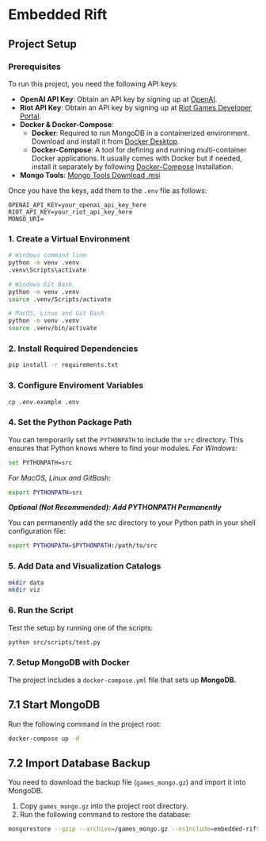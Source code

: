 # Embedded Rift

## Project Setup

### Prerequisites

To run this project, you need the following API keys:
- **OpenAI API Key**: Obtain an API key by signing up at [OpenAI](https://platform.openai.com/).
- **Riot API Key**: Obtain an API key by signing up at [Riot Games Developer Portal](https://developer.riotgames.com/).
- **Docker & Docker-Compose**: 
  - **Docker**: Required to run MongoDB in a containerized environment. Download and install it from [Docker Desktop](https://www.docker.com/products/docker-desktop/).
  - **Docker-Compose**: A tool for defining and running multi-container Docker applications. It usually comes with Docker but if needed, install it separately by following [Docker-Compose](https://docs.docker.com/compose/install/) Installation.
- **Mongo Tools**: [Mongo Tools Download .msi](https://fastdl.mongodb.org/tools/db/mongodb-database-tools-windows-x86_64-100.11.0.msi)

Once you have the keys, add them to the `.env` file as follows:
```env
OPENAI_API_KEY=your_openai_api_key_here
RIOT_API_KEY=your_riot_api_key_here
MONGO_URI=
```

### 1. Create a Virtual Environment
```bash
# Windows command line
python -m venv .venv
.venv\Scripts\activate

# Windows Git Bash
python -m venv .venv
source .venv/Scripts/activate

# MacOS, Linux and Git Bash
python -m venv .venv
source .venv/bin/activate
```

### 2. Install Required Dependencies
```bash
pip install -r requirements.txt
```

### 3. Configure Enviroment Variables
```bash
cp .env.example .env
```

### 4. Set the Python Package Path
You can temporarily set the `PYTHONPATH` to include the `src` directory. This ensures that Python knows where to find your modules.
*For Windows:*
```bash
set PYTHONPATH=src
```
*For MacOS, Linux and GitBash:*
```bash
export PYTHONPATH=src
```
***Optional (Not Recommended): Add PYTHONPATH Permanently***

You can permanently add the src directory to your Python path in your shell configuration file:
```bash
export PYTHONPATH=$PYTHONPATH:/path/to/src
```

### 5. Add Data and Visualization Catalogs
```bash
mkdir data
mkdir viz
```

### 6. Run the Script
Test the setup by running one of the scripts:
```bash
python src/scripts/test.py
```

### 7. Setup MongoDB with Docker
The project includes a `docker-compose.yml` file that sets up **MongoDB.**

## 7.1 Start MongoDB
Run the following command in the project root:
```bash
docker-compose up -d
```

## 7.2 Import Database Backup
You need to download the backup file (`games_mongo.gz`) and import it into MongoDB.

1. Copy `games_mongo.gz` into the project root directory.
2. Run the following command to restore the database:
```bash
mongorestore --gzip --archive=/games_mongo.gz --nsInclude=embedded-rift.games
```

